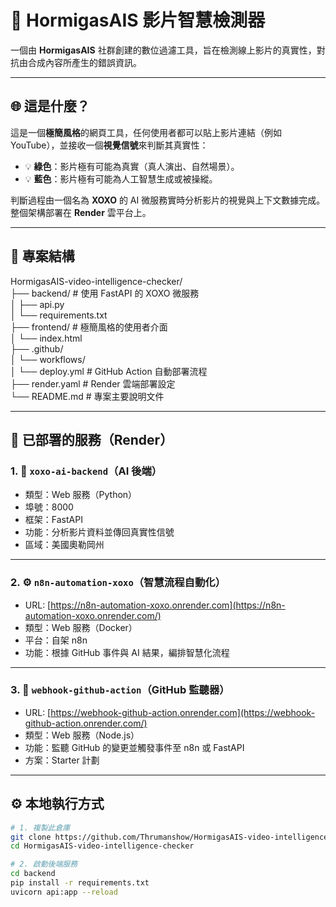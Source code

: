 # 🧠 HormigasAIS 影片智慧檢測器

一個由 **HormigasAIS** 社群創建的數位過濾工具，旨在檢測線上影片的真實性，對抗由合成內容所產生的錯誤資訊。

---

## 🌐 這是什麼？

這是一個**極簡風格**的網頁工具，任何使用者都可以貼上影片連結（例如 YouTube），並接收一個**視覺信號**來判斷其真實性：

- 💡 **綠色**：影片極有可能為真實（真人演出、自然場景）。
- 💡 **藍色**：影片極有可能為人工智慧生成或被操縱。

判斷過程由一個名為 **XOXO** 的 AI 微服務實時分析影片的視覺與上下文數據完成。整個架構部署在 **Render** 雲平台上。

---

## 🧱 專案結構

HormigasAIS-video-intelligence-checker/  
├── backend/                         # 使用 FastAPI 的 XOXO 微服務  
│   ├── api.py  
│   └── requirements.txt  
├── frontend/                        # 極簡風格的使用者介面  
│   └── index.html  
├── .github/  
│   └── workflows/  
│       └── deploy.yml              # GitHub Action 自動部署流程  
├── render.yaml                     # Render 雲端部署設定  
└── README.md                       # 專案主要說明文件

---

## 🚀 已部署的服務（Render）

### 1. 🧠 `xoxo-ai-backend`（AI 後端）

- 類型：Web 服務（Python）
- 埠號：8000  
- 框架：FastAPI  
- 功能：分析影片資料並傳回真實性信號  
- 區域：美國奧勒岡州

---

### 2. ⚙️ `n8n-automation-xoxo`（智慧流程自動化）

- URL: [https://n8n-automation-xoxo.onrender.com](https://n8n-automation-xoxo.onrender.com/)
- 類型：Web 服務（Docker）  
- 平台：自架 n8n  
- 功能：根據 GitHub 事件與 AI 結果，編排智慧化流程

---

### 3. 🧩 `webhook-github-action`（GitHub 監聽器）

- URL: [https://webhook-github-action.onrender.com](https://webhook-github-action.onrender.com/)
- 類型：Web 服務（Node.js）  
- 功能：監聽 GitHub 的變更並觸發事件至 n8n 或 FastAPI  
- 方案：Starter 計劃

---

## ⚙️ 本地執行方式

```bash
# 1. 複製此倉庫
git clone https://github.com/Thrumanshow/HormigasAIS-video-intelligence-checker.git
cd HormigasAIS-video-intelligence-checker

# 2. 啟動後端服務
cd backend
pip install -r requirements.txt
uvicorn api:app --reload
